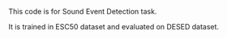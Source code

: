 This code is for Sound Event Detection task.

It is trained in ESC50 dataset and evaluated on DESED dataset.
